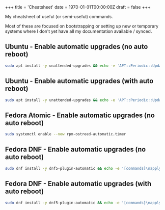 +++
title = 'Cheatsheet'
date = 1970-01-01T00:00:00Z
draft = false
+++

My cheatsheet of useful (or semi-useful) commands.

Most of these are focused on bootstrapping or setting up new or temporary systems where I don't yet have all my documentation available / synced.

## Ubuntu - Enable automatic upgrades (no auto reboot)
```sh
sudo apt install -y unattended-upgrades && echo -e 'APT::Periodic::Update-Package-Lists "1";\nAPT::Periodic::Unattended-Upgrade "1";' | sudo tee /etc/apt/apt.conf.d/20auto-upgrades && echo -e 'Unattended-Upgrade::Origins-Pattern {\n        "origin=*";\n};\n\nUnattended-Upgrade::Package-Blacklist {\n};' | sudo tee /etc/apt/apt.conf.d/50unattended-upgrades && sudo systemctl enable --now apt-daily.timer && sudo systemctl enable --now apt-daily-upgrade.timer && sudo systemctl enable --now unattended-upgrades.service
```

## Ubuntu - Enable automatic upgrades (with auto reboot)
```sh
sudo apt install -y unattended-upgrades && echo -e 'APT::Periodic::Update-Package-Lists "1";\nAPT::Periodic::Unattended-Upgrade "1";' | sudo tee /etc/apt/apt.conf.d/20auto-upgrades && echo -e 'Unattended-Upgrade::Origins-Pattern {\n        "origin=*";\n};\n\nUnattended-Upgrade::Package-Blacklist {\n};\n\nUnattended-Upgrade::Automatic-Reboot "true";\nUnattended-Upgrade::Automatic-Reboot-Time "03:33";' | sudo tee /etc/apt/apt.conf.d/50unattended-upgrades && sudo systemctl enable --now apt-daily.timer && sudo systemctl enable --now apt-daily-upgrade.timer && sudo systemctl enable --now unattended-upgrades.service
```

## Fedora Atomic - Enable automatic upgrades (no auto reboot)
```sh
sudo systemctl enable --now rpm-ostreed-automatic.timer
```

## Fedora DNF - Enable automatic upgrades (no auto reboot)
```sh
sudo dnf install -y dnf5-plugin-automatic && echo -e '[commands]\napply_updates = yes\nreboot = never' | sudo tee /etc/dnf/automatic.conf && sudo systemctl enable --now dnf5-automatic.timer
```

## Fedora DNF - Enable automatic upgrades (with auto reboot)
```sh
sudo dnf install -y dnf5-plugin-automatic && echo -e '[commands]\napply_updates = yes\nreboot = when-needed' | sudo tee /etc/dnf/automatic.conf && sudo systemctl enable --now dnf5-automatic.timer
```
